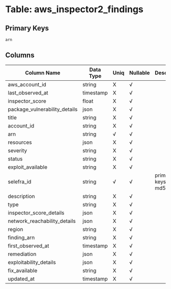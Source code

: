 # Table: aws_inspector2_findings

## Primary Keys 

```
arn
```


## Columns 

|  Column Name   |  Data Type  | Uniq | Nullable | Description | 
|  ----  | ----  | ----  | ----  | ---- | 
| aws_account_id | string | X | √ |  | 
| last_observed_at | timestamp | X | √ |  | 
| inspector_score | float | X | √ |  | 
| package_vulnerability_details | json | X | √ |  | 
| title | string | X | √ |  | 
| account_id | string | X | √ |  | 
| arn | string | √ | √ |  | 
| resources | json | X | √ |  | 
| severity | string | X | √ |  | 
| status | string | X | √ |  | 
| exploit_available | string | X | √ |  | 
| selefra_id | string | √ | √ | primary keys value md5 | 
| description | string | X | √ |  | 
| type | string | X | √ |  | 
| inspector_score_details | json | X | √ |  | 
| network_reachability_details | json | X | √ |  | 
| region | string | X | √ |  | 
| finding_arn | string | X | √ |  | 
| first_observed_at | timestamp | X | √ |  | 
| remediation | json | X | √ |  | 
| exploitability_details | json | X | √ |  | 
| fix_available | string | X | √ |  | 
| updated_at | timestamp | X | √ |  | 


